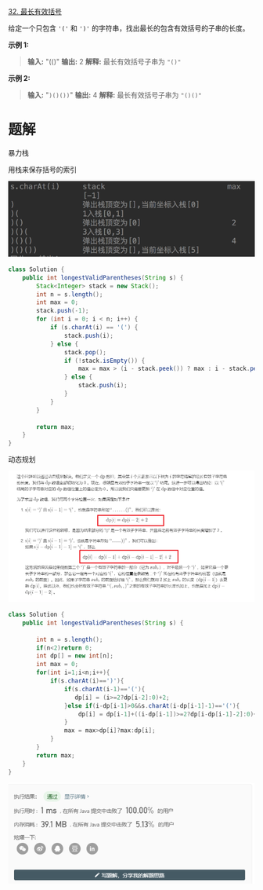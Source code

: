 [32\. 最长有效括号](https://leetcode-cn.com/problems/longest-valid-parentheses/)

给定一个只包含 `'('` 和 `')'` 的字符串，找出最长的包含有效括号的子串的长度。

**示例 1:**

> **输入:** "(()"
> **输出:** 2
> **解释:** 最长有效括号子串为 `"()"`

**示例 2:**

> **输入:** "`)()())`"
> **输出:** 4
> **解释:** 最长有效括号子串为 `"()()"`



# 题解

暴力栈

用栈来保存括号的索引

![11](assets/d7dbad30315d1ca2d5e74209b4907487c86fecf0de73ecd47ae6c4ef1a32e1e0.png)

```java
class Solution {
    public int longestValidParentheses(String s) {
        Stack<Integer> stack = new Stack();
        int n = s.length();
        int max = 0;
        stack.push(-1);
        for (int i = 0; i < n; i++) {
            if (s.charAt(i) == '(') {
                stack.push(i);
            } else {
                stack.pop();
                if (!stack.isEmpty()) {
                    max = max > (i - stack.peek()) ? max : i - stack.peek();
                } else {
                    stack.push(i);
                }
            }
        }

        return max;
    }
}
```

动态规划

![1584436945515](assets/1584436945515.png)

```java
class Solution {
    public int longestValidParentheses(String s) {

        int n = s.length();
        if(n<2)return 0;
        int dp[] = new int[n];
        int max = 0;
        for(int i=1;i<n;i++){
            if(s.charAt(i)==')'){
                if(s.charAt(i-1)=='('){
                   dp[i] = (i>=2?dp[i-2]:0)+2;
                }else if(i-dp[i-1]>0&&s.charAt(i-dp[i-1]-1)=='('){
                    dp[i] = dp[i-1]+((i-dp[i-1])>=2?dp[i-dp[i-1]-2]:0)+2;
                }
                max = max>dp[i]?max:dp[i];
            }
        }
        return max;
    }
}
```

![1584437876778](assets/1584437876778.png)